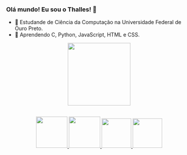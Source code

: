### Olá mundo! Eu sou o Thalles! 🦉

- 🔭 Estudande de Ciência da Computação na Universidade Federal de Ouro Preto.
- 🌱 Aprendendo C, Python, JavaScript, HTML e CSS.

<div align="center">
  <a href="https://github.com/ThallesFelipe">
  <img height="170em" src="https://github-readme-stats.vercel.app/api/top-langs/?username=ThallesFelipe&layout=compact&langs_count=7&theme=github_dark"/>
</div>
  
##
  
<div align="center">
<img height="85em" src="https://cdn.jsdelivr.net/gh/devicons/devicon/icons/c/c-original.svg"/>

<img height="85em" src="https://cdn.jsdelivr.net/gh/devicons/devicon/icons/javascript/javascript-plain.svg" />
 
<img height="80em" src="https://cdn.jsdelivr.net/gh/devicons/devicon/icons/html5/html5-plain.svg" />
          
<img height="80em" src="https://cdn.jsdelivr.net/gh/devicons/devicon/icons/css3/css3-plain.svg" />
 </div>
